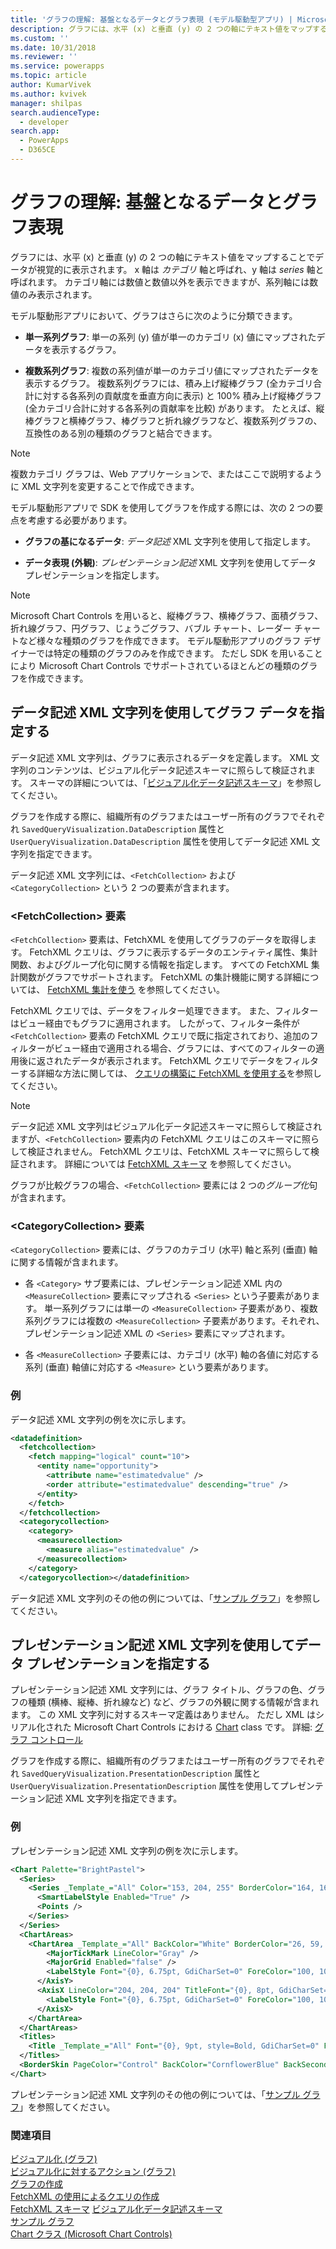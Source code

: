 ```yaml
---
title: 'グラフの理解: 基盤となるデータとグラフ表現 (モデル駆動型アプリ) | Microsoftのドキュメント'
description: グラフには、水平 (x) と垂直 (y) の 2 つの軸にテキスト値をマップすることでデータが視覚的に表示されます。 x 軸はカテゴリ軸と呼ばれ、y 軸は系列軸と呼ばれます。
ms.custom: ''
ms.date: 10/31/2018
ms.reviewer: ''
ms.service: powerapps
ms.topic: article
author: KumarVivek
ms.author: kvivek
manager: shilpas
search.audienceType:
  - developer
search.app:
  - PowerApps
  - D365CE
---
```

# <a name="understand-charts-underlying-data-and-chart-representation"></a>グラフの理解: 基盤となるデータとグラフ表現

<!-- https://docs.microsoft.com/en-us/dynamics365/customer-engagement/developer/customize-dev/understand-charts-underlying-data-chart-representation -->

グラフには、水平 (x) と垂直 (y) の 2 つの軸にテキスト値をマップすることでデータが視覚的に表示されます。 x 軸は *カテゴリ* 軸と呼ばれ、y 軸は *series* 軸と呼ばれます。 カテゴリ軸には数値と数値以外を表示できますが、系列軸には数値のみ表示されます。  
  
 モデル駆動形アプリにおいて、グラフはさらに次のように分類できます。  
  
- **単一系列グラフ**: 単一の系列 (y) 値が単一のカテゴリ (x) 値にマップされたデータを表示するグラフ。  
  
- **複数系列グラフ**: 複数の系列値が単一のカテゴリ値にマップされたデータを表示するグラフ。 複数系列グラフには、積み上げ縦棒グラフ (全カテゴリ合計に対する各系列の貢献度を垂直方向に表示) と 100% 積み上げ縦棒グラフ (全カテゴリ合計に対する各系列の貢献率を比較) があります。 たとえば、縦棒グラフと横棒グラフ、棒グラフと折れ線グラフなど、複数系列グラフの、互換性のある別の種類のグラフと結合できます。  
  
> [!NOTE]
>  複数カテゴリ グラフは、Web アプリケーションで、またはここで説明するように XML 文字列を変更することで作成できます。  
  
 モデル駆動形アプリで SDK を使用してグラフを作成する際には、次の 2 つの要点を考慮する必要があります。  
  
- **グラフの基になるデータ**: *データ記述* XML 文字列を使用して指定します。  
  
- **データ表現 (外観)**: *プレゼンテーション記述* XML 文字列を使用してデータ プレゼンテーションを指定します。  
  
> [!NOTE]
> Microsoft Chart Controls を用いると、縦棒グラフ、横棒グラフ、面積グラフ、折れ線グラフ、円グラフ、じょうごグラフ、バブル チャート、レーダー チャートなど様々な種類のグラフを作成できます。 モデル駆動形アプリのグラフ デザイナーでは特定の種類のグラフのみを作成できます。 ただし SDK を用いることにより Microsoft Chart Controls でサポートされているほとんどの種類のグラフを作成できます。  
  
## <a name="use-the-data-description-xml-string-to-specify-chart-data"></a>データ記述 XML 文字列を使用してグラフ データを指定する  
 データ記述 XML 文字列は、グラフに表示されるデータを定義します。 XML 文字列のコンテンツは、ビジュアル化データ記述スキーマに照らして検証されます。 スキーマの詳細については、「[ビジュアル化データ記述スキーマ](visualization-data-description-schema.md)」を参照してください。  
  
 グラフを作成する際に、組織所有のグラフまたはユーザー所有のグラフでそれぞれ `SavedQueryVisualization.DataDescription` 属性と `UserQueryVisualization.DataDescription` 属性を使用してデータ記述 XML 文字列を指定できます。  
  
 データ記述 XML 文字列には、`<FetchCollection>` および `<CategoryCollection>` という 2 つの要素が含まれます。  
  
### <a name="the-fetchcollection-element"></a>\<FetchCollection> 要素 
 
 `<FetchCollection>` 要素は、FetchXML を使用してグラフのデータを取得します。 FetchXML クエリは、グラフに表示するデータのエンティティ属性、集計関数、およびグループ化句に関する情報を指定します。 すべての FetchXML 集計関数がグラフでサポートされます。 FetchXML の集計機能に関する詳細については、 [FetchXML 集計を使う](../common-data-service/use-fetchxml-aggregation.md) を参照してください。  
  
 FetchXML クエリでは、データをフィルター処理できます。 また、フィルターはビュー経由でもグラフに適用されます。 したがって、フィルター条件が `<FetchCollection>` 要素の FetchXML クエリで既に指定されており、追加のフィルターがビュー経由で適用される場合、グラフには、すべてのフィルターの適用後に返されたデータが表示されます。 FetchXML クエリでデータをフィルターする詳細な方法に関しては、 [クエリの構築に FetchXML を使用する](../common-data-service/use-fetchxml-construct-query.md)を参照してください。  
  
> [!NOTE]
>  データ記述 XML 文字列はビジュアル化データ記述スキーマに照らして検証されますが、`<FetchCollection>` 要素内の FetchXML クエリはこのスキーマに照らして検証されません。 FetchXML クエリは、FetchXML スキーマに照らして検証されます。 詳細については [FetchXML スキーマ](../common-data-service/fetchxml-schema.md) を参照してください。  
  
 グラフが比較グラフの場合、`<FetchCollection>` 要素には 2 つの*グループ化*句が含まれます。  
  
### <a name="the-categorycollection-element"></a>\<CategoryCollection> 要素  
 `<CategoryCollection>` 要素には、グラフのカテゴリ (水平) 軸と系列 (垂直) 軸に関する情報が含まれます。  
  
-   各 `<Category>` サブ要素には、プレゼンテーション記述 XML 内の `<MeasureCollection>` 要素にマップされる `<Series>` という子要素があります。 単一系列グラフには単一の `<MeasureCollection>` 子要素があり、複数系列グラフには複数の `<MeasureCollection>` 子要素があります。それぞれ、プレゼンテーション記述 XML の `<Series>` 要素にマップされます。  
  
-   各 `<MeasureCollection>` 子要素には、カテゴリ (水平) 軸の各値に対応する系列 (垂直) 軸値に対応する `<Measure>` という要素があります。  
  
### <a name="example"></a>例  
 データ記述 XML 文字列の例を次に示します。  
  
```xml  
<datadefinition>  
  <fetchcollection>  
    <fetch mapping="logical" count="10">  
      <entity name="opportunity">  
        <attribute name="estimatedvalue" />  
        <order attribute="estimatedvalue" descending="true" />  
      </entity>  
    </fetch>  
  </fetchcollection>  
  <categorycollection>  
    <category>  
      <measurecollection>  
        <measure alias="estimatedvalue" />  
      </measurecollection>  
    </category>  
  </categorycollection></datadefinition>  
```  
  
 データ記述 XML 文字列のその他の例については、「[サンプル グラフ](sample-charts.md)」を参照してください。  
  
## <a name="use-the-presentation-description-xml-string-to-specify-data-representation"></a>プレゼンテーション記述 XML 文字列を使用してデータ プレゼンテーションを指定する  
 プレゼンテーション記述 XML 文字列には、グラフ タイトル、グラフの色、グラフの種類 (横棒、縦棒、折れ線など) など、グラフの外観に関する情報が含まれます。 この XML 文字列に対するスキーマ定義はありません。 ただし XML はシリアル化された Microsoft Chart Controls における [Chart](https://msdn.microsoft.com/library/system.web.ui.datavisualization.charting.chart.aspx) class です。 詳細: [グラフ コントロール](http://go.microsoft.com/fwlink/p/?LinkId=128301)  
  
 グラフを作成する際に、組織所有のグラフまたはユーザー所有のグラフでそれぞれ `SavedQueryVisualization.PresentationDescription` 属性と `UserQueryVisualization.PresentationDescription` 属性を使用してプレゼンテーション記述 XML 文字列を指定できます。  
  
### <a name="example"></a>例  
 プレゼンテーション記述 XML 文字列の例を次に示します。  
  
```xml  
<Chart Palette="BrightPastel">  
  <Series>  
    <Series _Template_="All" Color="153, 204, 255" BorderColor="164, 164, 164" BorderDashStyle="Solid" BorderWidth="1" ShadowColor="128, 128, 128, 128" ShadowOffset="1" IsValueShownAsLabel="true" Font="{0}, 6.75pt" BackGradientStyle="TopBottom" BackSecondaryColor="0, 102, 153" LabelForeColor="100, 100, 100" ChartType="Column">  
      <SmartLabelStyle Enabled="True" />  
      <Points />  
    </Series>  
  </Series>  
  <ChartAreas>  
    <ChartArea _Template_="All" BackColor="White" BorderColor="26, 59, 105" BorderWidth="0" BorderDashStyle="Solid">      <AxisY LineColor="204, 204, 204" TitleFont="{0}, 8pt, GdiCharSet=0" TitleForeColor="100, 100, 100" LabelAutoFitMaxFontSize="7" LabelAutoFitMinFontSize="7">  
        <MajorTickMark LineColor="Gray" />  
        <MajorGrid Enabled="false" />  
        <LabelStyle Font="{0}, 6.75pt, GdiCharSet=0" ForeColor="100, 100, 100" />  
      </AxisY>  
      <AxisX LineColor="204, 204, 204" TitleFont="{0}, 8pt, GdiCharSet=0" TitleForeColor="100, 100, 100" LabelAutoFitMaxFontSize="7" LabelAutoFitMinFontSize="7">        <MajorTickMark LineColor="Gray" />        <MajorGrid Enabled="false" />  
        <LabelStyle Font="{0}, 6.75pt, GdiCharSet=0" ForeColor="100, 100, 100" />  
      </AxisX>  
    </ChartArea>  
  </ChartAreas>  
  <Titles>  
    <Title _Template_="All" Font="{0}, 9pt, style=Bold, GdiCharSet=0" ForeColor="100, 100, 100"></Title>  
  </Titles>  
  <BorderSkin PageColor="Control" BackColor="CornflowerBlue" BackSecondaryColor="CornflowerBlue" />  
</Chart>  
```  
  
 プレゼンテーション記述 XML 文字列のその他の例については、「[サンプル グラフ](sample-charts.md)」を参照してください。  
  
### <a name="see-also"></a>関連項目  
 [ビジュアル化 (グラフ)](view-data-with-visualizations-charts.md)   
 [ビジュアル化に対するアクション (グラフ)](actions-visualizations-charts.md)   
 [グラフの作成](create-visualization-chart.md)   
 [FetchXML の使用によるクエリの作成](../common-data-service/use-fetchxml-construct-query.md)   
 [FetchXML スキーマ](../common-data-service/fetchxml-schema.md) [ビジュアル化データ記述スキーマ](visualization-data-description-schema.md)   
 [サンプル グラフ](sample-charts.md)   
 [Chart クラス (Microsoft Chart Controls)](https://msdn.microsoft.com/library/system.web.ui.datavisualization.charting.chart.aspx)
